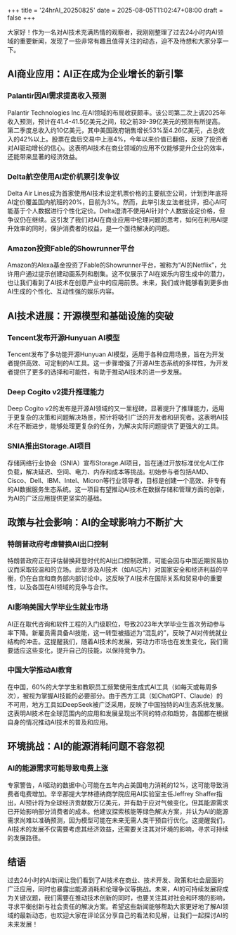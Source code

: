 +++
title = '24hrAI_20250825'
date = 2025-08-05T11:02:47+08:00
draft = false
+++

大家好！作为一名对AI技术充满热情的观察者，我刚刚整理了过去24小时内AI领域的重要新闻，发现了一些非常有趣且值得关注的动态，迫不及待想和大家分享一下。

## AI商业应用：AI正在成为企业增长的新引擎

### Palantir因AI需求提高收入预测
Palantir Technologies Inc.在AI领域的布局收获颇丰。该公司第二次上调2025年收入预测，预计在41.4-41.5亿美元之间，较之前39-39亿美元的预测有所提高。第二季度总收入约10亿美元，其中美国政府销售增长53%至4.26亿美元，占总收入的42%以上。股票在盘后交易中上涨4%，今年以来价值已翻倍，反映了投资者对AI驱动增长的信心。这表明AI技术在商业领域的应用不仅能够提升企业的效率，还能带来显著的经济效益。

### Delta航空使用AI定价机票引发争议
Delta Air Lines成为首家使用AI技术设定机票价格的主要航空公司，计划到年底将AI定价覆盖国内航班的20%，目前为3%。然而，此举引发立法者批评，担心AI可能基于个人数据进行个性化定价。Delta澄清不使用AI针对个人数据设定价格，但争议仍在继续。这引发了我们对AI在商业应用中伦理问题的思考，如何在利用AI提升效率的同时，保护消费者的权益，是一个亟待解决的问题。

### Amazon投资Fable的Showrunner平台
Amazon的Alexa基金投资了Fable的Showrunner平台，被称为“AI的Netflix”，允许用户通过提示创建动画系列和剧集。这不仅展示了AI在娱乐内容生成中的潜力，也让我们看到了AI技术在创意产业中的应用前景。未来，我们或许能够看到更多由AI生成的个性化、互动性强的娱乐内容。

## AI技术进展：开源模型和基础设施的突破

### Tencent发布开源Hunyuan AI模型
Tencent发布了多功能开源Hunyuan AI模型，适用于各种应用场景，旨在为开发者提供高效、可定制的AI工具。这一步骤增强了开源AI生态系统的多样性，为开发者提供了更多的选择和可能性，有助于推动AI技术的进一步发展。

### Deep Cogito v2提升推理能力
Deep Cogito v2的发布是开源AI领域的又一里程碑，显著提升了推理能力，适用于更复杂的决策和问题解决场景，预计将吸引广泛的开发者和研究者。这表明AI技术在不断进步，能够处理更复杂的任务，为解决实际问题提供了更强大的工具。

### SNIA推出Storage.AI项目
存储网络行业协会（SNIA）宣布Storage.AI项目，旨在通过开放标准优化AI工作负载，解决延迟、空间、电力、内存和成本等挑战。初始参与者包括AMD、Cisco、Dell、IBM、Intel、Micron等行业领导者，目标是创建一个高效、非专有的AI数据服务生态系统。这一项目有望推动AI技术在数据存储和管理方面的创新，为AI的广泛应用提供更坚实的基础。

## 政策与社会影响：AI的全球影响力不断扩大

### 特朗普政府考虑替换AI出口控制
特朗普政府正在评估替换拜登时代的AI出口控制政策，可能会因与中国近期贸易协议而采取较温和的立场。此举涉及AI技术（如AI芯片）对国家安全和经济利益的平衡，仍在白宫和商务部内部讨论中。这反映了AI技术在国际关系和贸易中的重要性，以及各国在AI领域的竞争与合作。

### AI影响美国大学毕业生就业市场
AI正在取代咨询和软件工程的入门级职位，导致2023年大学毕业生首次劳动参与率下降。新雇员需具备AI技能，这一转型被描述为“混乱的”，反映了AI对传统就业结构的冲击。这提醒我们，随着AI技术的发展，劳动力市场也在发生变化，我们需要适应这些变化，提升自己的技能，以保持竞争力。

### 中国大学推动AI教育
在中国，60%的大学学生和教职员工频繁使用生成式AI工具（如每天或每周多次），被视为掌握AI技能的必要部分。由于西方工具（如ChatGPT、Claude）的不可用，地方工具如DeepSeek被广泛采用，反映了中国独特的AI生态系统发展。这表明AI技术在全球范围内的应用和发展呈现出不同的特点和趋势，各国都在根据自身的情况推动AI技术的普及和应用。

## 环境挑战：AI的能源消耗问题不容忽视

### AI的能源需求可能导致电费上涨
专家警告，AI驱动的数据中心可能在五年内占美国电力消耗的12%，这可能导致消费者电费增加。辛辛那提大学林德纳商学院应用AI实验室主任Jeffrey Shaffer指出，AI预计将为全球经济贡献数万亿美元，并有助于应对气候变化，但其能源需求已开始影响部分消费者的成本。他建议探索核能等绿色解决方案，并认为AI的能源需求尚难以准确预测，因为模型可能在未来无需人类干预自行优化。这提醒我们，AI技术的发展不仅需要考虑其经济效益，还需要关注其对环境的影响，寻求可持续的发展路径。

## 结语
过去24小时的AI新闻让我们看到了AI技术在商业、技术开发、政策和社会层面的广泛应用，同时也暴露出能源消耗和伦理争议等挑战。未来，AI的可持续发展将成为关键议题，我们需要在推动技术创新的同时，也要关注其对社会和环境的影响，寻求平衡创新与社会责任的解决方案。希望这些新闻能够帮助大家更好地了解AI领域的最新动态，也欢迎大家在评论区分享自己的看法和见解，让我们一起探讨AI的未来发展！

